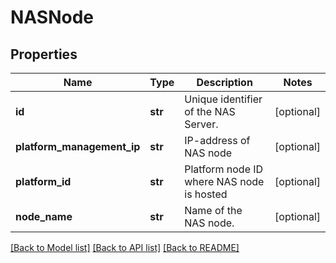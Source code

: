 # NASNode

## Properties
Name | Type | Description | Notes
------------ | ------------- | ------------- | -------------
**id** | **str** | Unique identifier of the NAS Server. | [optional] 
**platform_management_ip** | **str** | IP-address of NAS node | [optional] 
**platform_id** | **str** | Platform node ID where NAS node is hosted | [optional] 
**node_name** | **str** | Name of the NAS node. | [optional] 

[[Back to Model list]](../README.md#documentation-for-models) [[Back to API list]](../README.md#documentation-for-api-endpoints) [[Back to README]](../README.md)

